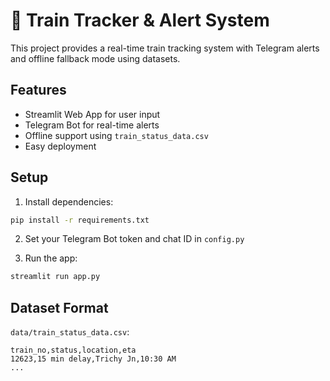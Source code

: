 # 🚆 Train Tracker & Alert System

This project provides a real-time train tracking system with Telegram alerts and offline fallback mode using datasets.

## Features
- Streamlit Web App for user input
- Telegram Bot for real-time alerts
- Offline support using `train_status_data.csv`
- Easy deployment

## Setup
1. Install dependencies:
```bash
pip install -r requirements.txt
```

2. Set your Telegram Bot token and chat ID in `config.py`

3. Run the app:
```bash
streamlit run app.py
```

## Dataset Format
`data/train_status_data.csv`:
```
train_no,status,location,eta
12623,15 min delay,Trichy Jn,10:30 AM
...
```
